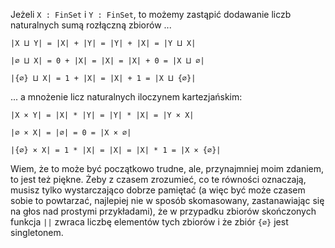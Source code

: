 Jeżeli `X : FinSet` i `Y : FinSet`, to możemy zastąpić dodawanie liczb naturalnych sumą rozłączną
zbiorów ...

`|X ⨿ Y| = |X| + |Y| = |Y| + |X| = |Y ⨿ X|`

`|∅ ⨿ X| = 0 + |X| = |X| = |X| + 0 = |X ⨿ ∅|`

`|{∅} ⨿ X| = 1 + |X| = |X| + 1 = |X ⨿ {∅}|`

... a mnożenie licz naturalnych iloczynem kartezjańskim:

`|X × Y| = |X| * |Y| = |Y| * |X| = |Y × X|`

`|∅ × X| = |∅| = 0 = |X × ∅|`

`|{∅} × X| = 1 * |X| = |X| = |X| * 1 = |X × {∅}|`

Wiem, że to może być początkowo trudne, ale, przynajmniej moim zdaniem, to jest też piękne. Żeby z
czasem zrozumieć, co te równości oznaczają, musisz tylko wystarczająco dobrze pamiętać (a więc być może
czasem sobie to powtarzać, najlepiej nie w sposób skomasowany, zastanawiając się na głos nad
prostymi przykładami), że w przypadku zbiorów skończonych funkcja `||` zwraca liczbę elementów tych
zbiorów i że zbiór `{∅}` jest singletonem.
